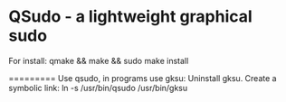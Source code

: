 QSudo - a lightweight graphical sudo
==================================================
For install:
qmake && make && sudo make install

=========
Use qsudo, in programs use gksu:
Uninstall gksu.
Create a symbolic link:
ln -s /usr/bin/qsudo /usr/bin/gksu
